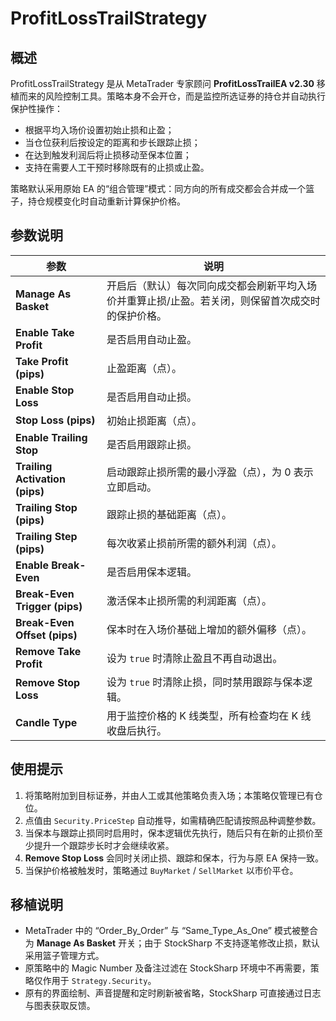 # ProfitLossTrailStrategy

## 概述

ProfitLossTrailStrategy 是从 MetaTrader 专家顾问 **ProfitLossTrailEA v2.30** 移植而来的风险控制工具。策略本身不会开仓，而是监控所选证券的持仓并自动执行保护性操作：

- 根据平均入场价设置初始止损和止盈；
- 当仓位获利后按设定的距离和步长跟踪止损；
- 在达到触发利润后将止损移动至保本位置；
- 支持在需要人工干预时移除既有的止损或止盈。

策略默认采用原始 EA 的“组合管理”模式：同方向的所有成交都会合并成一个篮子，持仓规模变化时自动重新计算保护价格。

## 参数说明

| 参数 | 说明 |
|------|------|
| **Manage As Basket** | 开启后（默认）每次同向成交都会刷新平均入场价并重算止损/止盈。若关闭，则保留首次成交时的保护价格。 |
| **Enable Take Profit** | 是否启用自动止盈。 |
| **Take Profit (pips)** | 止盈距离（点）。 |
| **Enable Stop Loss** | 是否启用自动止损。 |
| **Stop Loss (pips)** | 初始止损距离（点）。 |
| **Enable Trailing Stop** | 是否启用跟踪止损。 |
| **Trailing Activation (pips)** | 启动跟踪止损所需的最小浮盈（点），为 0 表示立即启动。 |
| **Trailing Stop (pips)** | 跟踪止损的基础距离（点）。 |
| **Trailing Step (pips)** | 每次收紧止损前所需的额外利润（点）。 |
| **Enable Break-Even** | 是否启用保本逻辑。 |
| **Break-Even Trigger (pips)** | 激活保本止损所需的利润距离（点）。 |
| **Break-Even Offset (pips)** | 保本时在入场价基础上增加的额外偏移（点）。 |
| **Remove Take Profit** | 设为 `true` 时清除止盈且不再自动退出。 |
| **Remove Stop Loss** | 设为 `true` 时清除止损，同时禁用跟踪与保本逻辑。 |
| **Candle Type** | 用于监控价格的 K 线类型，所有检查均在 K 线收盘后执行。 |

## 使用提示

1. 将策略附加到目标证券，并由人工或其他策略负责入场；本策略仅管理已有仓位。
2. 点值由 `Security.PriceStep` 自动推导，如需精确匹配请按照品种调整参数。
3. 当保本与跟踪止损同时启用时，保本逻辑优先执行，随后只有在新的止损价至少提升一个跟踪步长时才会继续收紧。
4. **Remove Stop Loss** 会同时关闭止损、跟踪和保本，行为与原 EA 保持一致。
5. 当保护价格被触发时，策略通过 `BuyMarket` / `SellMarket` 以市价平仓。

## 移植说明

- MetaTrader 中的 “Order_By_Order” 与 “Same_Type_As_One” 模式被整合为 **Manage As Basket** 开关；由于 StockSharp 不支持逐笔修改止损，默认采用篮子管理方式。
- 原策略中的 Magic Number 及备注过滤在 StockSharp 环境中不再需要，策略仅作用于 `Strategy.Security`。
- 原有的界面绘制、声音提醒和定时刷新被省略，StockSharp 可直接通过日志与图表获取反馈。
